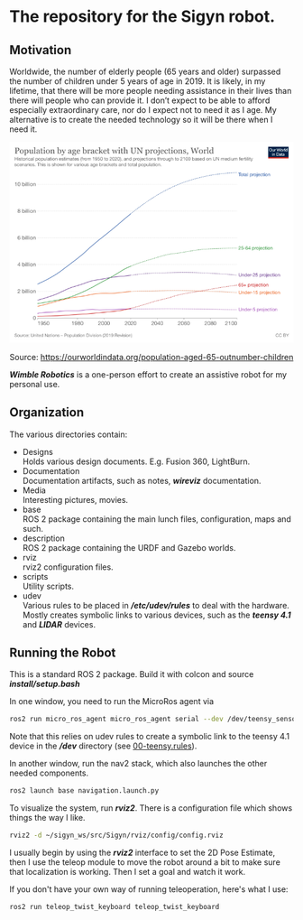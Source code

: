 # The repository for the Sigyn robot.
## Motivation
Worldwide, the number of elderly people (65 years and older) surpassed the number of children under 5 years of age in 2019. It is likely, in my lifetime, that there will be more people needing assistance in their lives than there will people who can provide it. I don’t expect to be able to afford especially extraordinary care, nor do I expect not to need it as I age. My alternative is to create the needed technology so it will be there when I need it.
<div style="text-align: center;">
  <img src="Media/Pictures/historic-and-un-pop-projections-by-age.webp" alt="alt text">
  <p>Source: <a href="https://ourworldindata.org/population-aged-65-outnumber-children">https://ourworldindata.org/population-aged-65-outnumber-children</a></p>
</div>

***Wimble Robotics*** is a one-person effort to create an assistive robot for my personal use.


## Organization
The various directories contain:
* Designs<br/>
    Holds various design documents. E.g. Fusion 360, LightBurn.
* Documentation<br/>
    Documentation artifacts, such as notes, ***wireviz*** documentation.
* Media<br/>
    Interesting pictures, movies.
* base<br/>
    ROS 2 package containing the main lunch files, configuration, maps and such.
* description<br/>
    ROS 2 package containing the URDF and Gazebo worlds.
* rviz<br/>
    rviz2 configuration files.
* scripts<br/>
    Utility scripts.
* udev<br/>
    Various rules to be placed in ***/etc/udev/rules*** to deal with the hardware. Mostly creates symbolic links to various devices, such as the ***teensy 4.1*** and ***LIDAR*** devices.

## Running the Robot
This is a standard ROS 2 package. Build it with colcon and source ***install/setup.bash***

In one window, you need to run the MicroRos agent via
``` bash
ros2 run micro_ros_agent micro_ros_agent serial --dev /dev/teensy_sensor
```
Note that this relies on udev rules to create a symbolic link to the teensy 4.1 device in the ***/dev*** directory (see [00-teensy.rules](udev/00-teensy.rules)).

In another window, run the nav2 stack, which also launches the other needed components.
``` bash
ros2 launch base navigation.launch.py
```

To visualize the system, run ***rviz2***. There is a configuration file which shows things the way I like.
``` bash
rviz2 -d ~/sigyn_ws/src/Sigyn/rviz/config/config.rviz
```

I usually begin by using the ***rviz2*** interface to set the 2D Pose Estimate, then I use the teleop module to move the robot around a bit to make sure that localization is working. Then I set a goal and watch it work.

If you don't have your own way of running teleoperation, here's what I use:
``` bash
ros2 run teleop_twist_keyboard teleop_twist_keyboard
```
